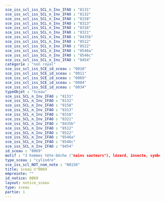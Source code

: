 ```yaml
---
sce_iss_scl_iss_SCL_n_Inv_IFAO : "8131"
sce_iss_scl_iss_SCL_n_Inv_IFAO : "8132"
sce_iss_scl_iss_SCL_n_Inv_IFAO : "8158"
sce_iss_scl_iss_SCL_n_Inv_IFAO : "8313"
sce_iss_scl_iss_SCL_n_Inv_IFAO : "8316"
sce_iss_scl_iss_SCL_n_Inv_IFAO : "8321"
sce_iss_scl_iss_SCL_n_Inv_IFAO : "8435b"
sce_iss_scl_iss_SCL_n_Inv_IFAO : "8512"
sce_iss_scl_iss_SCL_n_Inv_IFAO : "8522"
sce_iss_scl_iss_SCL_n_Inv_IFAO : "8546a"
sce_iss_scl_iss_SCL_n_Inv_IFAO : "8546c"
sce_iss_scl_iss_SCL_n_Inv_IFAO : "8454"
categorie : "non royal"
sce_iss_scl_iss_SCE_id_sceau : "0010"
sce_iss_scl_iss_SCE_id_sceau : "0011"
sce_iss_scl_iss_SCE_id_sceau : "0069"
sce_iss_scl_iss_SCE_id_sceau : "0084"
sce_iss_scl_iss_SCE_id_sceau : "0034"
typeObjet : "Sceau"
sce_iss_SCL_n_Inv_IFAO : "8131"
sce_iss_SCL_n_Inv_IFAO : "8132"
sce_iss_SCL_n_Inv_IFAO : "8158"
sce_iss_SCL_n_Inv_IFAO : "8313"
sce_iss_SCL_n_Inv_IFAO : "8316"
sce_iss_SCL_n_Inv_IFAO : "8321"
sce_iss_SCL_n_Inv_IFAO : "8435b"
sce_iss_SCL_n_Inv_IFAO : "8512"
sce_iss_SCL_n_Inv_IFAO : "8522"
sce_iss_SCL_n_Inv_IFAO : "8546a"
sce_iss_SCL_n_Inv_IFAO : "8546c"
sce_iss_SCL_n_Inv_IFAO : "8454"
id_sceau : "0069"
motif : "3 hommes tête-bêche ("nains sauteurs"), lézard, insecte, symbole bat, singe, gazelle ou faon couché,…"
type_sceau : "cylindre"
sce_iss_scl_NOT_nom_note : "N8158"
title: sceau n°0069
empreinte: ""
id_notice: 0069
layout: notice_sceau
type: sceau
partie: 1
---
```

